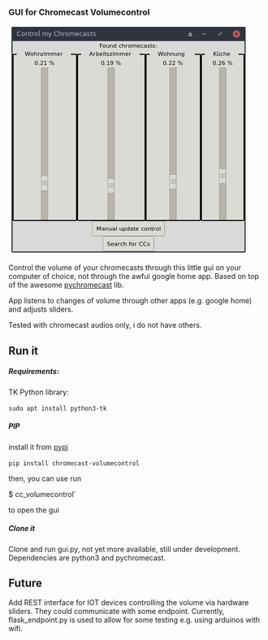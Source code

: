 ### GUI for Chromecast Volumecontrol

![frontend image](chromecast_volumecontrol/img/gui.png)

Control the volume of your chromecasts through this little gui on your computer of choice, not through the awful google home app. Based on top of the awesome [pychromecast](https://github.com/balloob/pychromecast) lib.

App listens to changes of volume through other apps (e.g. google home) and adjusts sliders.

Tested with chromecast audios only, i do not have others.

## Run it

##### Requirements:
TK Python library:

`sudo apt install python3-tk`

##### PIP
install it from [pypi](https://pypi.org/project/chromecast-volumecontrol/)

`pip install chromecast-volumecontrol`

then, you can use run 

$ cc_volumecontrol` 

to open the gui 

##### Clone it
Clone and run gui.py, not yet more available, still under development. Dependencies are python3 and pychromecast.

## Future
Add REST interface for IOT devices controlling the volume via hardware sliders. They could communicate with
some endpoint. Currently, flask_endpoint.py is used to allow for some testing e.g. using arduinos with wifi.

